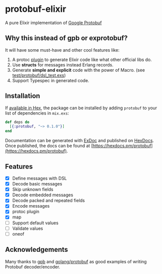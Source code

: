 # protobuf-elixir

A pure Elixir implementation of [Google Protobuf](https://developers.google.com/protocol-buffers/)

## Why this instead of gpb or exprotobuf?

It will have some must-have and other cool features like:

1. A protoc [plugin](https://developers.google.com/protocol-buffers/docs/reference/other)
  to generate Elixir code like what other official libs do.
2. Use **structs** for messages instead Erlang records.
3. Generate **simple and explicit** code with the power of Macro. (see
  [test/protobuf/dsl_test.exs](https://github.com/tony612/protobuf-elixir/blob/master/test/protobuf/decoder_test.exs))
4. Support Typespec in generated code.

## Installation

If [available in Hex](https://hex.pm/docs/publish), the package can be installed
by adding `protobuf` to your list of dependencies in `mix.exs`:

```elixir
def deps do
  [{:protobuf, "~> 0.1.0"}]
end
```

Documentation can be generated with [ExDoc](https://github.com/elixir-lang/ex_doc)
and published on [HexDocs](https://hexdocs.pm). Once published, the docs can
be found at [https://hexdocs.pm/protobuf](https://hexdocs.pm/protobuf).

## Features

* [x] Define messages with DSL
* [x] Decode basic messages
* [x] Skip unknown fields
* [x] Decode embedded messages
* [x] Decode packed and repeated fields
* [x] Encode messages
* [x] protoc plugin
* [x] map
* [ ] Support default values
* [ ] Validate values
* [ ] oneof

## Acknowledgements

Many thanks to [gpb](https://github.com/tomas-abrahamsson/gpb) and
[golang/protobuf](https://github.com/golang/protobuf) as good examples of
writing Protobuf decoder/encoder.
